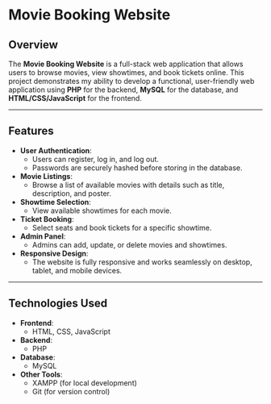 # Movie Booking Website


## Overview
The **Movie Booking Website** is a full-stack web application that allows users to browse movies, view showtimes, and book tickets online. This project demonstrates my ability to develop a functional, user-friendly web application using **PHP** for the backend, **MySQL** for the database, and **HTML/CSS/JavaScript** for the frontend.

---

## Features
- **User Authentication**:
  - Users can register, log in, and log out.
  - Passwords are securely hashed before storing in the database.
- **Movie Listings**:
  - Browse a list of available movies with details such as title, description, and poster.
- **Showtime Selection**:
  - View available showtimes for each movie.
- **Ticket Booking**:
  - Select seats and book tickets for a specific showtime.
- **Admin Panel**:
  - Admins can add, update, or delete movies and showtimes.
- **Responsive Design**:
  - The website is fully responsive and works seamlessly on desktop, tablet, and mobile devices.

---

## Technologies Used
- **Frontend**:
  - HTML, CSS, JavaScript
- **Backend**:
  - PHP
- **Database**:
  - MySQL
- **Other Tools**:
  - XAMPP (for local development)
  - Git (for version control)
